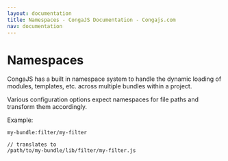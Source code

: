 ```yaml
---
layout: documentation
title: Namespaces - CongaJS Documentation - Congajs.com
nav: documentation
---
```


# Namespaces

CongaJS has a built in namespace system to handle the dynamic loading of modules, templates, etc. across
multiple bundles within a project.

Various configuration options expect namespaces for file paths and transform them accordingly.

Example:

    my-bundle:filter/my-filter

    // translates to
    /path/to/my-bundle/lib/filter/my-filter.js

